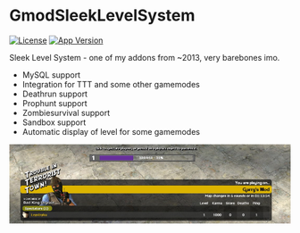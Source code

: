 # GmodSleekLevelSystem
[![License](https://img.shields.io/badge/license-MIT-green)](https://opensource.org/licenses/MIT)
[![App Version](https://img.shields.io/badge/version-v1.1.2-brightgreen)](https://github.com/Leystryku/GmodSleekLevelSystem)

Sleek Level System - one of my addons from ~2013, very barebones imo.

- MySQL support
- Integration for TTT and some other gamemodes
- Deathrun support
- Prophunt support
- Zombiesurvival support
- Sandbox support
- Automatic display of level for some gamemodes

![image](https://raw.githubusercontent.com/Leystryku/GmodSleekLevelSystem/main/assets/1.png)

